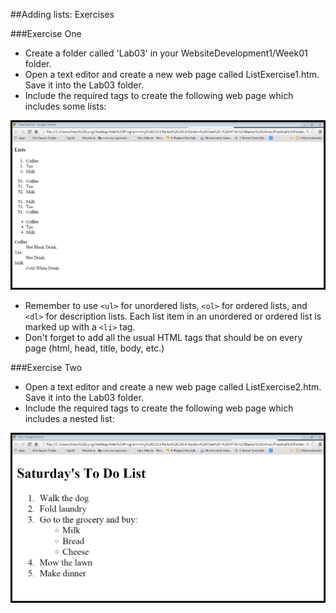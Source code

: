 ##Adding lists: Exercises

###Exercise One

- Create a folder called 'Lab03' in your WebsiteDevelopment1/Week01 folder. 
- Open a text editor and create a new web page called ListExercise1.htm. Save it into the Lab03 folder.
- Include the required tags to create the following web page which includes some lists:

![](./img/exercise1.png)

- Remember to use `<ul>` for unordered lists, `<ol>` for ordered lists, and `<dl>` for description lists. Each list item in an unordered or ordered list is marked up with a `<li>` tag.
- Don't forget to add all the usual HTML tags that should be on every page (html, head, title, body, etc.)


###Exercise Two

- Open a text editor and create a new web page called ListExercise2.htm.  Save it into the Lab03 folder.
- Include the required tags to create the following web page which includes a nested list:

![](./img/exercise2.png)